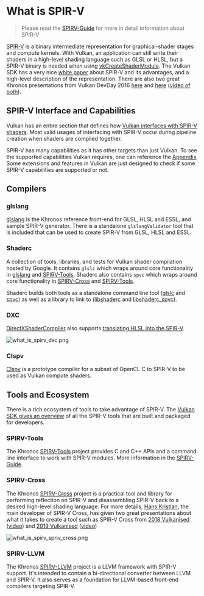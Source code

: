# What is SPIR-V

> Please read the [SPIRV-Guide](https://github.com/KhronosGroup/SPIRV-Guide) for more in detail information about SPIR-V

[SPIR-V](https://www.khronos.org/registry/spir-v/) is a binary intermediate representation for graphical-shader stages and compute kernels. With Vulkan, an application can still write their shaders in a high-level shading language such as GLSL or HLSL, but a SPIR-V binary is needed when using [vkCreateShaderModule](https://www.khronos.org/registry/vulkan/specs/1.2/html/vkspec.html#vkCreateShaderModule). The Vulkan SDK has a very nice [white paper](https://www.khronos.org/registry/spir-v/papers/WhitePaper.pdf) about SPIR-V and its advantages, and a high-level description of the representation. There are also two great Khronos presentations from Vulkan DevDay 2016 [here](https://www.khronos.org/assets/uploads/developers/library/2016-vulkan-devday-uk/3-Intro-to-spir-v-shaders.pdf) and [here](https://www.khronos.org/assets/uploads/developers/library/2016-vulkan-devday-uk/4-Using-spir-v-with-spirv-cross.pdf)
([video of both](https://www.youtube.com/watch?v=XRpVwdduzgU)).

## SPIR-V Interface and Capabilities

Vulkan has an entire section that defines how [Vulkan interfaces with SPIR-V shaders](https://www.khronos.org/registry/vulkan/specs/1.2/html/vkspec.html#interfaces). Most valid usages of interfacing with SPIR-V occur during pipeline creation when shaders are compiled together.

SPIR-V has many capabilities as it has other targets than just Vulkan. To see the supported capabilities Vulkan requires, one can reference the [Appendix](https://www.khronos.org/registry/vulkan/specs/1.2/html/vkspec.html#spirvenv-capabilities). Some extensions and features in Vulkan are just designed to check if some SPIR-V capabilities are supported or not.

## Compilers

### glslang

[glslang](https://github.com/KhronosGroup/glslang) is the Khronos reference front-end for GLSL, HLSL and ESSL, and sample SPIR-V generator. There is a standalone `glslangValidator` tool that is included that can be used to create SPIR-V from GLSL, HLSL and ESSL.

### Shaderc

A collection of tools, libraries, and tests for Vulkan shader compilation hosted by Google. It contains `glslc` which wraps around core functionality in [glslang](https://github.com/KhronosGroup/glslang) and [SPIRV-Tools](https://github.com/KhronosGroup/SPIRV-Tools). Shaderc also contains `spvc` which wraps around core functionality in [SPIRV-Cross](https://github.com/KhronosGroup/SPIRV-Cross) and [SPIRV-Tools](https://github.com/KhronosGroup/SPIRV-Tools).

Shaderc builds both tools as a standalone command line tool ([glslc](https://github.com/google/shaderc/tree/master/glslc) and [spvc](https://github.com/google/shaderc/tree/master/spvc)) as well as a library to link to ([libshaderc](https://github.com/google/shaderc/tree/master/libshaderc) and [libshaderc_spvc](https://github.com/google/shaderc/tree/master/libshaderc_spvc)).

### DXC

[DirectXShaderCompiler](https://github.com/microsoft/DirectXShaderCompiler) also supports [translating HLSL into the SPIR-V](https://github.com/Microsoft/DirectXShaderCompiler/wiki/SPIR%E2%80%90V-CodeGen
).

![what_is_spirv_dxc.png](../images/what_is_spirv_dxc.png)

### Clspv

[Clspv](https://github.com/google/clspv) is a prototype compiler for a subset of OpenCL C to SPIR-V to be used as Vulkan compute shaders.

## Tools and Ecosystem

There is a rich ecosystem of tools to take advantage of SPIR-V. The [Vulkan SDK gives an overview](https://vulkan.lunarg.com/doc/sdk/latest/windows/spirv_toolchain.html) of all the SPIR-V tools that are built and packaged for developers.

### SPIRV-Tools

The Khronos [SPIRV-Tools](https://github.com/KhronosGroup/SPIRV-Tools) project provides C and C++ APIs and a command line interface to work with SPIR-V modules. More information in the [SPIRV-Guide](https://github.com/KhronosGroup/SPIRV-Guide/blob/master/chapters/khronos_tooling.md#spir-v-tools).

### SPIRV-Cross

The Khronos [SPIRV-Cross](https://github.com/KhronosGroup/SPIRV-Cross) project is a practical tool and library for performing reflection on SPIR-V and disassembling SPIR-V back to a desired high-level shading language. For more details, [Hans Kristian](https://github.com/Themaister), the main developer of SPIR-V Cross, has given two great presentations about what it takes to create a tool such as SPIR-V Cross from [2018 Vulkanised](https://www.khronos.org/assets/uploads/developers/library/2018-vulkanised/04-SPIRVCross_Vulkanised2018.pdf) ([video](https://www.youtube.com/watch?v=T5Va6hSGx44)) and [2019 Vulkanised](https://www.khronos.org/assets/uploads/developers/library/2019-vulkanised/04-SPIRV-Cross-May19.pdf) ([video](https://www.youtube.com/watch?v=lv-fh_oFJUc))

![what_is_spirv_spriv_cross.png](../images/what_is_spirv_spriv_cross.png)

### SPIRV-LLVM

The Khronos [SPIRV-LLVM](https://github.com/KhronosGroup/SPIRV-LLVM) project is a LLVM framework with SPIR-V support. It's intended to contain a bi-directional converter between LLVM and SPIR-V. It also serves as a foundation for LLVM-based front-end compilers targeting SPIR-V.
